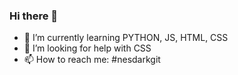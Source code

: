 ### Hi there 👋

<!--
**nesdarkgit/nesdarkgit** is a ✨ _special_ ✨ repository because its `README.md` (this file) appears on your GitHub profile.

Here are some ideas to get you started:

# - 🔭 I’m currently working 
-->

- 🌱 I’m currently learning PYTHON, JS, HTML, CSS
- 🤔 I’m looking for help with CSS
- 📫 How to reach me: #nesdarkgit
